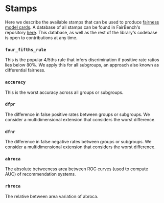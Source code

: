 # Stamps

Here we describe the available stamps that can be used to
produce [fairness model cards](../basics/modelcards.md).
A database of all stamps can be found in FairBench's 
repository [here](https://github.com/mever-team/FairBench/blob/main/stamps/common.yaml).
This database, as well as the rest of the library's
codebase is open to contributions at any time.

### `four_fifths_rule`
<div class="doc" markdown="span">
This is the popular 4/5ths rule that infers discrimination
if positive rate ratios lies below 80%. We apply this for
all subgroups, an approach also known as differential fairness.
</div>


### `accuracy`
<div class="doc" markdown="span">
This is the worst accuracy across all groups or subgroups.
</div>


### `dfpr`
<div class="doc" markdown="span">
The difference in false positive rates between groups or subgroups.
We consider a multidimensional extension that considers the
worst difference.
</div>

### `dfnr`
<div class="doc" markdown="span">
The difference in false negative rates between groups or subgroups.
We consider a multidimensional extension that considers the
worst difference.
</div>

### `abroca`
<div class="doc" markdown="span">
The absolute betweeness area between ROC curves (used to
compute AUC) of recommendation systems.
</div>

### `rbroca`
<div class="doc" markdown="span">
The relative between area variation of abroca.
</div>